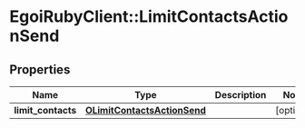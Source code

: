 # EgoiRubyClient::LimitContactsActionSend

## Properties
Name | Type | Description | Notes
------------ | ------------- | ------------- | -------------
**limit_contacts** | [**OLimitContactsActionSend**](OLimitContactsActionSend.md) |  | [optional] 


